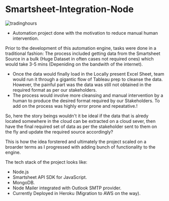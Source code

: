 # Smartsheet-Integration-Node

![tradinghours](https://user-images.githubusercontent.com/84505567/174243205-3994a12e-1aed-42a9-ae1d-e7f52959c6d6.png)



- Automation project done with the motivation to reduce manual human intervention.  

Prior to the development of this automation engine, tasks were done in a traditional fashion: The process included getting data from the Smartsheet Source in a bulk (Huge Dataset in often cases not required ones) which would take 3-5 mins (Depeniding on the bandwith of the internet). 
- Once the data would finally load in the Locally present Excel Sheet, team would run it through a gigantic flow of Tableau prep to cleanse the data. However, the painful part was the data was still not obtained in the required format as per our stakeholders. 
- The process would involve more cleansing and manual intervention by a human to produce the desired format required by our Stakeholders. To add on the process was highly error prone and repeatative.!

So, here the story beings wouldn't it be ideal if the data that is alredy located somewhere in the cloud can be extracted on a cloud sever, then have the final required set of data as per the stakeholder sent to them on the fly and update the required source accordingly?

This is how the idea forstered and ultimately the project scaled on a broarder terms as I progressed with adding bunch of functionality to the engine. 

The tech stack of the project looks like:

- Node.js
- Smartsheet API SDK for JavaScript. 
- MongoDB. 
- Node Mailer integrated with Outlook SMTP provider.
- Currently Deployed in Heroku (Migration to AWS on the way).


